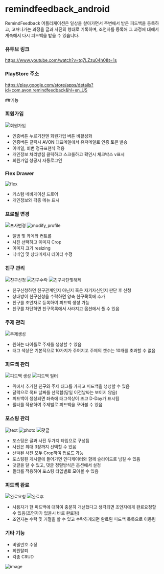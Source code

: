 # remindfeedback_android
RemindFeedback 어플리케이션은 일상을 살아가면서 주변에서 받은 피드백을 등록하고, 고쳐나가는 과정을 글과 사진의 형태로 기록하며, 조언자를 등록해 그 과정에 대해서 계속해서 다시 피드백을 받을 수 있습니다.

### 유투브 링크
https://www.youtube.com/watch?v=tq7LZzu04h0&t=1s

### PlayStore 주소
https://play.google.com/store/apps/details?id=com.avon.remindfeedback&hl=en_US

##기능

### 회원가입
![회원가입](https://user-images.githubusercontent.com/46639812/90668442-14789600-e28b-11ea-9896-b0db6b650e71.gif)

- 인증버튼 누르기전엔 회원가입 버튼 비활성화
- 인증버튼 클릭시 AVON 대표메일에서 유저메일로 인증 토큰 발송
- 이메일, 비번 정규표현식 적용
- 개인정보 처리방침 클릭하고 스크롤하고 확인시 체크박스 v표시
- 회원가입 성공시 자동로그인

### Flex Drawer
![flex](https://user-images.githubusercontent.com/46639812/90669485-b482ef00-e28c-11ea-99a7-83f4372695bf.gif)

- 커스텀 네비게이션 드로어
- 개인정보와 각종 메뉴 표시

### 프로필 변경
![프사변경](https://user-images.githubusercontent.com/46639812/90669237-43dbd280-e28c-11ea-8adc-3c2715564b80.gif)
![modify_profile](https://user-images.githubusercontent.com/46639812/90669688-fc097b00-e28c-11ea-87de-853d775b7221.gif)
- 앨범 및 카메라 컨트롤
- 사진 선택하고 이미지 Crop
- 이미지 크기 resizing
- 닉네임 및 상태메세지 데이터 수정

### 친구 관리
![친구신청](https://user-images.githubusercontent.com/46639812/90669973-7508d280-e28d-11ea-9e1f-210e2ee24cd4.gif)
![친구수락](https://user-images.githubusercontent.com/46639812/90670101-a71a3480-e28d-11ea-9581-16836eb58173.gif)
![친구차단및해제](https://user-images.githubusercontent.com/46639812/90672901-d59a0e80-e291-11ea-9f50-b23a8fa86a5c.gif)

- 친구신청하면 친구관계인지 아닌지 혹은 자기자신인지 판단 후 신청
- 상대방이 친구신청을 수락하면 양측 친구목록에 추가
- 친구를 조언자로 등록하여 피드백 생성 가능
- 친구를 차단하면 친구목록에서 사라지고 옵션에서 풀 수 있음

### 주제 관리
![주제생성](https://user-images.githubusercontent.com/46639812/90670420-1bed6e80-e28e-11ea-95b3-379b17a8d531.gif)

- 원하는 타이틀로 주제를 생성할 수 있음
- 태그 색상은 기본적으로 10가지가 주어지고 주제의 갯수는 10개를 초과할 수 없음

### 피드백 관리
![피드백  생성](https://user-images.githubusercontent.com/46639812/90670888-d9786180-e28e-11ea-9b42-11ecb4046257.gif)
![피드백 필터](https://user-images.githubusercontent.com/46639812/90672147-a6cf6880-e290-11ea-932a-72422a842eea.gif)

- 위에서 추가한 친구와 주제 태그를 가지고 피드백을 생성할 수 있음
- 달력으로 목표 날짜를 선택함(당일 이전날짜는 보이지 않음)
- 피드백이 생성되면 좌측에 태그색상이 뜨고 D-Day가 표시됨
- 필터를 적용하여 주제별로 피드백을 모아볼 수 있음

### 포스팅 관리
![text](https://user-images.githubusercontent.com/46639812/90671315-7935ef80-e28f-11ea-97e9-6c370ec4ce2a.gif)
![photo](https://user-images.githubusercontent.com/46639812/90671560-db8ef000-e28f-11ea-85c7-4f0302f1afce.gif)
![댓글](https://user-images.githubusercontent.com/46639812/90671891-49d3b280-e290-11ea-932b-3e98d9b0cb6b.gif)

- 포스팅은 글과 사진 두가지 타입으로 구성됨
- 사진은 최대 3장까지 선택할 수 있음
- 선택된 사진 모두 Crop하여 업로드 가능
- 포스팅된 게시글에 들어가면 인디케이터와 함께 슬라이드로 넘길 수 있음
- 댓글을 달 수 있고, 댓글 정렬방식은 옵션에서 설정
- 필터를 적용하여 포스팅 타입별로 모아볼 수 있음

### 피드백 완료
![완료요청](https://user-images.githubusercontent.com/46639812/90672541-3aa13480-e291-11ea-9dee-f18dd9eacc57.gif)
![완료후](https://user-images.githubusercontent.com/46639812/90672783-9ec3f880-e291-11ea-853f-c986a66bd514.gif)

- 사용자가 한 피드백에 대하여 충분히 개선했다고 생각되면 조언자에게 완료요청할 수 있음(조언자가 없을시 바로 완료됨)
- 조언자는 수락 및 거절을 할 수 있고 수락하게되면 완료된 피드백 목록으로 이동됨

### 기타 기능
- 비밀번호 수정
- 회원탈퇴
- 각종 CRUD


![image](https://user-images.githubusercontent.com/46639812/90673512-d7b09d00-e292-11ea-9729-1d821d3003a3.png)

